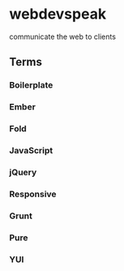 # webdevspeak

communicate the web to clients

## Terms

### Boilerplate

### Ember

### Fold

### JavaScript

### jQuery

### Responsive

### Grunt

### Pure

### YUI
